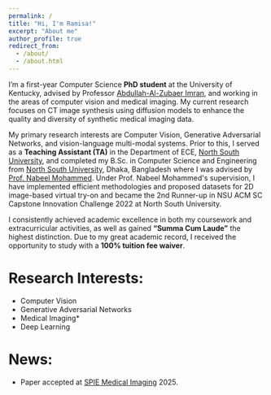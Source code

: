 ```yaml
---
permalink: /
title: "Hi, I'm Ramisa!"
excerpt: "About me"
author_profile: true
redirect_from: 
  - /about/
  - /about.html
---
```


I’m a first-year Computer Science **PhD student** at the University of Kentucky, advised by Professor [Abdullah-Al-Zubaer Imran](https://aaz-imran.github.io/), and working in the areas of computer vision and medical imaging. My current research focuses on CT image synthesis using diffusion models to enhance the quality and diversity of synthetic medical imaging data.

My primary research interests are Computer Vision, Generative Adversarial Networks, and vision-language multi-modal systems. Prior to this, I served as a **Teaching Assistant (TA)** in the Department of ECE, [North South University](https://www.northsouth.edu/), and completed my B.Sc. in Computer Science and Engineering from [North South University](https://www.northsouth.edu/), Dhaka, Bangladesh where I was advised by [Prof. Nabeel Mohammed](https://ece.northsouth.edu/people/dr-nabeel-mohammed/). Under Prof. Nabeel Mohammed's supervision, I have implemented efficient methodologies and proposed datasets for 2D image-based virtual try-on and became the 2nd Runner-up in NSU ACM SC Capstone Innovation Challenge 2022 at North South University.

I consistently achieved academic excellence in both my coursework and extracurricular activities, as well as gained **“Summa Cum Laude”** the highest distinction. Due to my great academic record, I received the opportunity to study with a **100% tuition fee waiver**. 


Research Interests:
======
- Computer Vision
- Generative Adversarial Networks
- Medical Imaging*
- Deep Learning


News:
======
- Paper accepted at [SPIE Medical Imaging](https://spie.org/conferences-and-exhibitions/medical-imaging) 2025.
